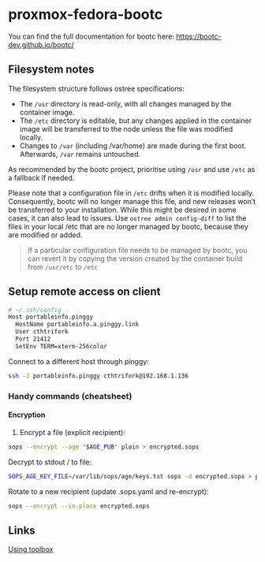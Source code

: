 # proxmox-fedora-bootc

You can find the full documentation for bootc here: <https://bootc-dev.github.io/bootc/>

## Filesystem notes

The filesystem structure follows ostree specifications:

- The `/usr` directory is read-only, with all changes managed by the container image.
- The `/etc` directory is editable, but any changes applied in the container image will be transferred to the node unless the file was modified locally.
- Changes to `/var` (including /var/home) are made during the first boot. Afterwards, `/var` remains untouched.

As recommended by the bootc project, prioritise using `/usr` and use `/etc` as a fallback if needed.

Please note that a configuration file in `/etc` drifts when it is modified locally. Consequently, bootc will no longer manage this file, and new releases won’t be transferred to your installation. While this might be desired in some cases, it can also lead to issues.
Use `ostree admin config-diff` to list the files in your local /etc that are no longer managed by bootc, because they are modified or added.

> If a particular configuration file needs to be managed by bootc, you can revert it by copying the version created by the container build from `/usr/etc` to `/etc`

## Setup remote access on client

```sh
# ~/.ssh/config
Host portableinfo.pinggy
  HostName portableinfo.a.pinggy.link
  User cthtrifork
  Port 21412
  SetEnv TERM=xterm-256color
```

Connect to a different host through pinggy:

```sh
ssh -J portableinfo.pinggy cthtrifork@192.168.1.136
```

### Handy commands (cheatsheet)

#### Encryption

1) Encrypt a file (explicit recipient):

```sh
sops --encrypt --age "$AGE_PUB" plain > encrypted.sops
```

Decrypt to stdout / to file:

```sh
SOPS_AGE_KEY_FILE=/var/lib/sops/age/keys.txt sops -d encrypted.sops > plain
```

Rotate to a new recipient (update .sops.yaml and re-encrypt):

```sh
sops --encrypt --in-place encrypted.sops
```

## Links

[Using toolbox](https://docs.redhat.com/en/documentation/red_hat_enterprise_linux/9/html/using_image_mode_for_rhel_to_build_deploy_and_manage_operating_systems/managing-rhel-bootc-images#using-toolbx-to-inspect-bootc-containers_managing-rhel-bootc-images)

